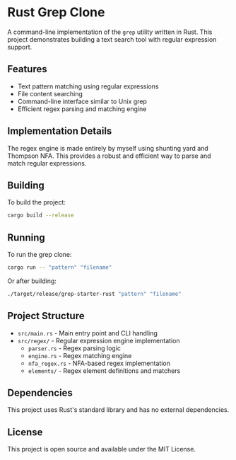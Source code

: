 # Rust Grep Clone

A command-line implementation of the `grep` utility written in Rust. This project demonstrates building a text search tool with regular expression support.

## Features

- Text pattern matching using regular expressions
- File content searching
- Command-line interface similar to Unix grep
- Efficient regex parsing and matching engine

## Implementation Details

The regex engine is made entirely by myself using shunting yard and Thompson NFA. This provides a robust and efficient way to parse and match regular expressions.

## Building

To build the project:

```sh
cargo build --release
```

## Running

To run the grep clone:

```sh
cargo run -- "pattern" "filename"
```

Or after building:

```sh
./target/release/grep-starter-rust "pattern" "filename"
```

## Project Structure

- `src/main.rs` - Main entry point and CLI handling
- `src/regex/` - Regular expression engine implementation
  - `parser.rs` - Regex parsing logic
  - `engine.rs` - Regex matching engine
  - `nfa_regex.rs` - NFA-based regex implementation
  - `elements/` - Regex element definitions and matchers

## Dependencies

This project uses Rust's standard library and has no external dependencies.

## License

This project is open source and available under the MIT License.
